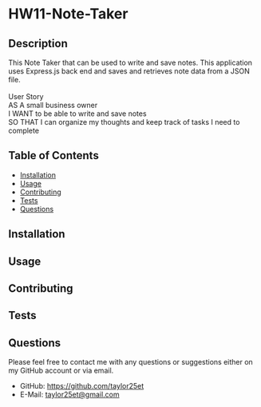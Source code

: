 # HW11-Note-Taker

## Description
This Note Taker that can be used to write and save notes. This application uses Express.js back end and saves and retrieves note data from a JSON file.<br>
<br>
User Story <br>
AS A small business owner <br>
I WANT to be able to write and save notes <br>
SO THAT I can organize my thoughts and keep track of tasks I need to complete<br>

## Table of Contents

- [Installation](#installation)
- [Usage](#usage)
- [Contributing](#contributing)
- [Tests](#tests)
- [Questions](#questions)

## Installation 
 
## Usage
 
## Contributing
 
## Tests
 
## Questions
Please feel free to contact me with any questions or suggestions either on my GitHub account or via email.
* GitHub: https://github.com/taylor25et
* E-Mail: taylor25et@gmail.com

